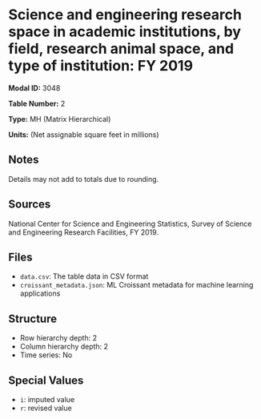 # Science and engineering research space in academic institutions, by field, research animal space, and type of institution: FY 2019

**Modal ID:** 3048

**Table Number:** 2

**Type:** MH (Matrix Hierarchical)

**Units:** (Net assignable square feet in millions)

## Notes

Details may not add to totals due to rounding.

## Sources

National Center for Science and Engineering Statistics, Survey of Science and Engineering Research Facilities, FY 2019.

## Files

- `data.csv`: The table data in CSV format
- `croissant_metadata.json`: ML Croissant metadata for machine learning applications

## Structure

- Row hierarchy depth: 2
- Column hierarchy depth: 2
- Time series: No

## Special Values

- `i`: imputed value
- `r`: revised value
